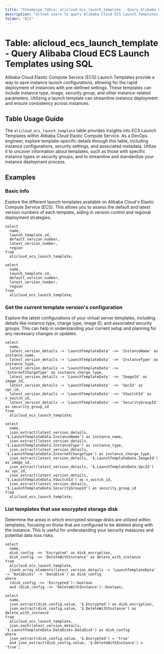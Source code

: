 ```yaml
---
title: "Steampipe Table: alicloud_ecs_launch_template - Query Alibaba Cloud ECS Launch Templates using SQL"
description: "Allows users to query Alibaba Cloud ECS Launch Templates, providing detailed information about instances that can be launched from a template."
folder: "ECS"
---
```


# Table: alicloud_ecs_launch_template - Query Alibaba Cloud ECS Launch Templates using SQL

Alibaba Cloud Elastic Compute Service (ECS) Launch Templates provide a way to save instance launch configurations, allowing for the rapid deployment of instances with pre-defined settings. These templates can include instance type, image, security group, and other instance-related parameters. Utilizing a launch template can streamline instance deployment and ensure consistency across instances.

## Table Usage Guide

The `alicloud_ecs_launch_template` table provides insights into ECS Launch Templates within Alibaba Cloud Elastic Compute Service. As a DevOps engineer, explore template-specific details through this table, including instance configurations, security settings, and associated metadata. Utilize it to uncover information about templates, such as those with specific instance types or security groups, and to streamline and standardize your instance deployment process.

## Examples

### Basic info
Explore the different launch templates available on Alibaba Cloud's Elastic Compute Service (ECS). This allows you to assess the default and latest version numbers of each template, aiding in version control and regional deployment strategies.

```sql+postgres
select
  name,
  launch_template_id,
  default_version_number,
  latest_version_number,
  region
from
  alicloud_ecs_launch_template;
```

```sql+sqlite
select
  name,
  launch_template_id,
  default_version_number,
  latest_version_number,
  region
from
  alicloud_ecs_launch_template;
```

### Get the current template version's configuration
Explore the latest configurations of your virtual server templates, including details like instance type, charge type, image ID, and associated security groups. This can help in understanding your current setup and planning for any necessary changes or updates.

```sql+postgres
select
  name,
  latest_version_details -> 'LaunchTemplateData' ->> 'InstanceName' as instance_name,
  latest_version_details -> 'LaunchTemplateData' ->> 'InstanceType' as instance_type,
  latest_version_details -> 'LaunchTemplateData' ->> 'InternetChargeType' as instance_charge_type,
  latest_version_details -> 'LaunchTemplateData' ->> 'ImageId' as image_id,
  latest_version_details -> 'LaunchTemplateData' ->> 'VpcId' as vpc_id,
  latest_version_details -> 'LaunchTemplateData' ->> 'VSwitchId' as v_switch_id,
  latest_version_details -> 'LaunchTemplateData' ->> 'SecurityGroupId' as security_group_id
from
  alicloud_ecs_launch_template;
```

```sql+sqlite
select
  name,
  json_extract(latest_version_details, '$.LaunchTemplateData.InstanceName') as instance_name,
  json_extract(latest_version_details, '$.LaunchTemplateData.InstanceType') as instance_type,
  json_extract(latest_version_details, '$.LaunchTemplateData.InternetChargeType') as instance_charge_type,
  json_extract(latest_version_details, '$.LaunchTemplateData.ImageId') as image_id,
  json_extract(latest_version_details, '$.LaunchTemplateData.VpcId') as vpc_id,
  json_extract(latest_version_details, '$.LaunchTemplateData.VSwitchId') as v_switch_id,
  json_extract(latest_version_details, '$.LaunchTemplateData.SecurityGroupId') as security_group_id
from
  alicloud_ecs_launch_template;
```

### List templates that use encrypted storage disk
Determine the areas in which encrypted storage disks are utilized within templates, focusing on those that are configured to be deleted along with the instance. This is useful for understanding your security measures and potential data loss risks.

```sql+postgres
select
  name,
  disk_config ->> 'Encrypted' as disk_encryption,
  disk_config ->> 'DeleteWithInstance' as delete_with_instance
from
  alicloud_ecs_launch_template,
  jsonb_array_elements(latest_version_details -> 'LaunchTemplateData' -> 'DataDisks' -> 'DataDisk') as disk_config
where
  (disk_config ->> 'Encrypted')::boolean
  and (disk_config ->> 'DeleteWithInstance')::boolean;
```

```sql+sqlite
select
  name,
  json_extract(disk_config.value, '$.Encrypted') as disk_encryption,
  json_extract(disk_config.value, '$.DeleteWithInstance') as delete_with_instance
from
  alicloud_ecs_launch_template,
  json_each(latest_version_details, '$.LaunchTemplateData.DataDisks.DataDisk') as disk_config
where
  json_extract(disk_config.value, '$.Encrypted') = 'true'
  and json_extract(disk_config.value, '$.DeleteWithInstance') = 'true';
```